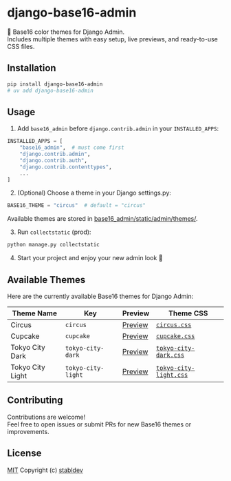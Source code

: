 # django-base16-admin

🎨 Base16 color themes for Django Admin.\
Includes multiple themes with easy setup, live previews, and ready-to-use CSS files.

## Installation

```bash
pip install django-base16-admin
# uv add django-base16-admin
```

## Usage

1. Add `base16_admin` before `django.contrib.admin` in your `INSTALLED_APPS`:

```py
INSTALLED_APPS = [
    "base16_admin",  # must come first
    "django.contrib.admin",
    "django.contrib.auth",
    "django.contrib.contenttypes",
    ...
]
```

2. (Optional) Choose a theme in your Django settings.py:

```py
BASE16_THEME = "circus"  # default = "circus"
```

Available themes are stored in
[base16_admin/static/admin/themes/](/src/base16_admin/static/admin/themes/).

3. Run `collectstatic` (prod):

```bash
python manage.py collectstatic
```

4. Start your project and enjoy your new admin look 🎉

## Available Themes

Here are the currently available Base16 themes for Django Admin:

| Theme Name       | Key                | Preview                                      | Theme CSS                                                                            |
| ---------------- | ------------------ | -------------------------------------------- | ------------------------------------------------------------------------------------ |
| Circus           | `circus`           | [Preview](/docs/assets/circus.png)           | [`circus.css`](/src/base16_admin/static/admin/themes/circus.css)                     |
| Cupcake          | `cupcake`          | [Preview](/docs/assets/cupcake.png)          | [`cupcake.css`](/src/base16_admin/static/admin/themes/cupcake.css)                   |
| Tokyo City Dark  | `tokyo-city-dark`  | [Preview](/docs/assets/tokyo-city-dark.png)  | [`tokyo-city-dark.css`](/src/base16_admin/static/admin/themes/tokyo-city-dark.css)   |
| Tokyo City Light | `tokyo-city-light` | [Preview](/docs/assets/tokyo-city-light.png) | [`tokyo-city-light.css`](/src/base16_admin/static/admin/themes/tokyo-city-light.css) |

## Contributing

Contributions are welcome!\
Feel free to open issues or submit PRs for new Base16 themes or improvements.

## License

[MIT](LICENSE) Copyright (c) [stabldev](https://github.com/stabldev)
